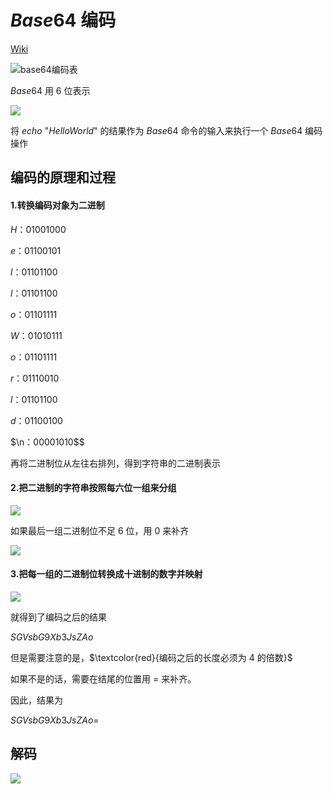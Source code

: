 # $Base64$ 编码

[Wiki](https://en.wikipedia.org/wiki/Base64)

![base64编码表](https://typora-birdy.oss-cn-guangzhou.aliyuncs.com/image-20240121092628109.png)

$Base64$ 用 $6$ 位表示

![](https://typora-birdy.oss-cn-guangzhou.aliyuncs.com/image-20240121091417546.png)

将  $echo$ "$HelloWorld$" 的结果作为 $Base64$ 命令的输入来执行一个 $Base64$ 编码操作

## 编码的原理和过程

#### 1.转换编码对象为二进制

$H：01001000$

$e：01100101$

$l：01101100$

$l：01101100$

$o：01101111$

$W：01010111$

$o：01101111$

$r：01110010$

$l：01101100$

$d：01100100$

$\n：00001010$$

再将二进制位从左往右排列，得到字符串的二进制表示

#### 2.把二进制的字符串按照每六位一组来分组

![](https://typora-birdy.oss-cn-guangzhou.aliyuncs.com/image-20240121091749052.png)

如果最后一组二进制位不足 $6$ 位，用 $0$ 来补齐

![](https://typora-birdy.oss-cn-guangzhou.aliyuncs.com/image-20240121091857123.png)

#### 3.把每一组的二进制位转换成十进制的数字并映射

![](https://typora-birdy.oss-cn-guangzhou.aliyuncs.com/image-20240121092008188.png)

就得到了编码之后的结果

$SGVsbG9Xb3JsZAo$

但是需要注意的是，$\textcolor{red}{编码之后的长度必须为 4 的倍数}$

如果不是的话，需要在结尾的位置用 $=$ 来补齐。

因此，结果为

$SGVsbG9Xb3JsZAo=$

## 解码

![](https://typora-birdy.oss-cn-guangzhou.aliyuncs.com/image-20240121092530681.png)